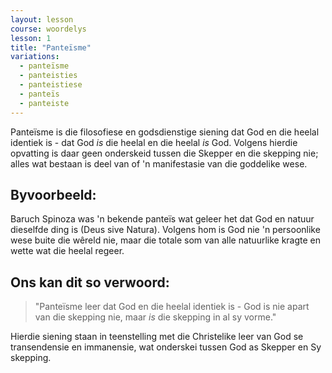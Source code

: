 ```yaml
---
layout: lesson
course: woordelys
lesson: 1
title: "Panteïsme"
variations:
  - panteïsme
  - panteisties
  - panteistiese
  - panteïs
  - panteiste
---
```


Panteïsme is die filosofiese en godsdienstige siening dat God en die heelal identiek is - dat God *is* die heelal en die heelal *is* God. Volgens hierdie opvatting is daar geen onderskeid tussen die Skepper en die skepping nie; alles wat bestaan is deel van of 'n manifestasie van die goddelike wese.

## Byvoorbeeld:

Baruch Spinoza was 'n bekende panteïs wat geleer het dat God en natuur dieselfde ding is (Deus sive Natura). Volgens hom is God nie 'n persoonlike wese buite die wêreld nie, maar die totale som van alle natuurlike kragte en wette wat die heelal regeer.

## Ons kan dit so verwoord:

> "Panteïsme leer dat God en die heelal identiek is - God is nie apart van die skepping nie, maar *is* die skepping in al sy vorme."

Hierdie siening staan in teenstelling met die Christelike leer van God se transendensie en immanensie, wat onderskei tussen God as Skepper en Sy skepping.
